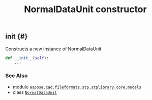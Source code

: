 ﻿---
title: NormalDataUnit constructor
second_title: Aspose.CAD for Python via .NET API References
description: 
type: docs
weight: 10
url: /python-net/aspose.cad.fileformats.stp.stplibrary.core.models/normaldataunit/__init__/
is_root: false
---

## __init__ {#}

Constructs a new instance of NormalDataUnit



```python
def __init__(self):
    ...
```





### See Also
* module [`aspose.cad.fileformats.stp.stplibrary.core.models`](../../)
* class [`NormalDataUnit`](/cad/python-net/aspose.cad.fileformats.stp.stplibrary.core.models/normaldataunit)
